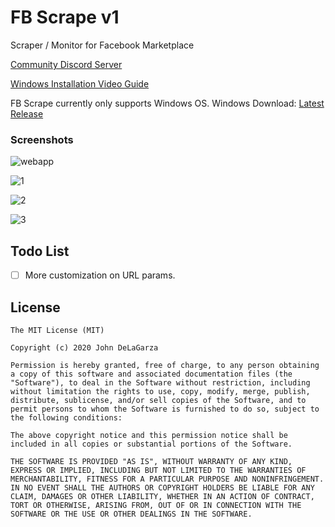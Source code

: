 # FB Scrape v1
Scraper / Monitor for Facebook Marketplace

[Community Discord Server](https://discord.gg/myv2be)

[Windows Installation Video Guide](https://google.com)

FB Scrape currently only supports Windows OS.
Windows Download: [Latest Release](https://github.com/johndelagarza/fb-scrape/releases/latest)

### Screenshots

![webapp](https://imgur.com/hbQB0NJ.png)

![1](https://imgur.com/0P7azGG.png)

![2](https://imgur.com/y48unR9.png)

![3](https://imgur.com/JHgJanc.png)

## Todo List
- [ ] More customization on URL params.

## License

```
The MIT License (MIT)

Copyright (c) 2020 John DeLaGarza

Permission is hereby granted, free of charge, to any person obtaining a copy of this software and associated documentation files (the "Software"), to deal in the Software without restriction, including without limitation the rights to use, copy, modify, merge, publish, distribute, sublicense, and/or sell copies of the Software, and to permit persons to whom the Software is furnished to do so, subject to the following conditions:

The above copyright notice and this permission notice shall be included in all copies or substantial portions of the Software.

THE SOFTWARE IS PROVIDED "AS IS", WITHOUT WARRANTY OF ANY KIND, EXPRESS OR IMPLIED, INCLUDING BUT NOT LIMITED TO THE WARRANTIES OF MERCHANTABILITY, FITNESS FOR A PARTICULAR PURPOSE AND NONINFRINGEMENT. IN NO EVENT SHALL THE AUTHORS OR COPYRIGHT HOLDERS BE LIABLE FOR ANY CLAIM, DAMAGES OR OTHER LIABILITY, WHETHER IN AN ACTION OF CONTRACT, TORT OR OTHERWISE, ARISING FROM, OUT OF OR IN CONNECTION WITH THE SOFTWARE OR THE USE OR OTHER DEALINGS IN THE SOFTWARE.
```